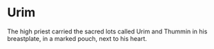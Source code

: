 # Urim

The high priest carried the sacred lots called Urim and Thummin in his breastplate, in a marked pouch, next to his heart.

